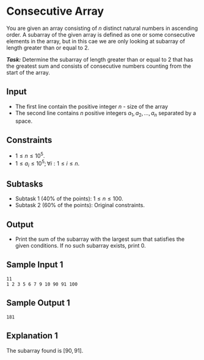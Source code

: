 # Consecutive Array

You are given an array consisting of $n$ distinct natural numbers in ascending order. A subarray of the given array is defined as one or some consecutive elements in the array, but in this cae we are only looking at subarray of length greater than or equal to $2$.

***Task:*** Determine the subarray of length greater than or equal to $2$ that has the greatest sum and consists of consecutive numbers counting from the start of the array.

## Input

- The first line contain the positive integer $n$ - size of the array
- The second line contains $n$ positive integers $a_1, a_2, \dots, a_n$ separated by a space.

## Constraints

- $1 \le n \le 10^5$.
- $1 \le a_i \le 10^5; \forall i: 1 \le i \le n$.

## Subtasks

- Subtask $1$ ($40\%$ of the points): $1 \le n \le 100$.
- Subtask $2$ ($60\%$ of the points): Original constraints.

## Output

- Print the sum of the subarray with the largest sum that satisfies the given conditions. If no such subarray exists, print $0$.

## Sample Input 1

```
11
1 2 3 5 6 7 9 10 90 91 100
```

## Sample Output 1

```
181
```

## Explanation 1
The subarray found is $[90, 91]$.

